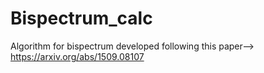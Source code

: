 # Bispectrum_calc
Algorithm for bispectrum developed following this paper--> https://arxiv.org/abs/1509.08107
